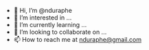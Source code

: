 - 👋 Hi, I’m @nduraphe
- 👀 I’m interested in ...
- 🌱 I’m currently learning ...
- 💞️ I’m looking to collaborate on ...
- 📫 How to reach me at nduraphe@gmail.com

<!---
nduraphe/nduraphe is a ✨ special ✨ repository because its `README.md` (this file) appears on your GitHub profile.
You can click the Preview link to take a look at your changes.
--->
